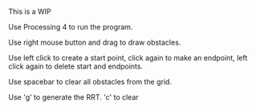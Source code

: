 This is a WIP

Use Processing 4 to run the program.

Use right mouse button and drag to draw obstacles.

Use left click to create a start point, click again to make an endpoint, left click again to delete start and endpoints.

Use spacebar to clear all obstacles from the grid.

Use 'g' to generate the RRT. 'c' to clear
